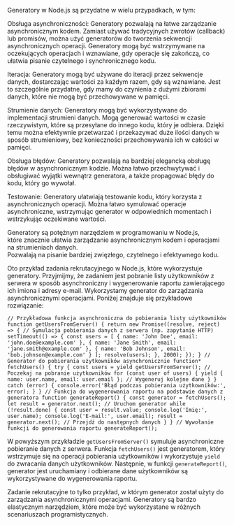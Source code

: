 Generatory w Node.js są przydatne w wielu przypadkach, w tym:

Obsługa asynchroniczności: Generatory pozwalają na łatwe zarządzanie asynchronicznym kodem. Zamiast używać tradycyjnych zwrotów (callback) lub promisów, można użyć generatorów do tworzenia sekwencji asynchronicznych operacji. Generatory mogą być wstrzymywane na oczekujących operacjach i wznawiane, gdy operacje się zakończą, co ułatwia pisanie czytelnego i synchronicznego kodu.

Iteracja: Generatory mogą być używane do iteracji przez sekwencje danych, dostarczając wartości za każdym razem, gdy są wznawiane. Jest to szczególnie przydatne, gdy mamy do czynienia z dużymi zbiorami danych, które nie mogą być przechowywane w pamięci.

Strumienie danych: Generatory mogą być wykorzystywane do implementacji strumieni danych. Mogą generować wartości w czasie rzeczywistym, które są przesyłane do innego kodu, który je odbiera. Dzięki temu można efektywnie przetwarzać i przekazywać duże ilości danych w sposób strumieniowy, bez konieczności przechowywania ich w całości w pamięci.

Obsługa błędów: Generatory pozwalają na bardziej elegancką obsługę błędów w asynchronicznym kodzie. Można łatwo przechwytywać i obsługiwać wyjątki wewnątrz generatora, a także propagować błędy do kodu, który go wywołał.

Testowanie: Generatory ułatwiają testowanie kodu, który korzysta z asynchronicznych operacji. Można łatwo symulować operacje asynchroniczne, wstrzymując generator w odpowiednich momentach i wstrzykując oczekiwane wartości.

Generatory są potężnym narzędziem w programowaniu w Node.js,  
które znacznie ułatwia zarządzanie asynchronicznym kodem i operacjami na strumieniach danych.  
Pozwalają na pisanie bardziej zwięzłego, czytelnego i efektywnego kodu.

Oto przykład zadania rekrutacyjnego w Node.js, które wykorzystuje generatory. Przyjmijmy, że zadaniem jest pobranie listy użytkowników z serwera w sposób asynchroniczny i wygenerowanie raportu zawierającego ich imiona i adresy e-mail. Wykorzystamy generator do zarządzania asynchronicznymi operacjami. Poniżej znajduje się przykładowe rozwiązanie:

`// Przykładowa funkcja asynchroniczna do pobierania listy użytkowników function getUsersFromServer() { return new Promise((resolve, reject) => { // Symulacja pobierania danych z serwera (np. zapytanie HTTP) setTimeout(() => { const users = [ { name: 'John Doe', email: 'john.doe@example.com' }, { name: 'Jane Smith', email: 'jane.smith@example.com' }, { name: 'Bob Johnson', email: 'bob.johnson@example.com' } ]; resolve(users); }, 2000); }); } // Generator do pobierania użytkowników asynchronicznie function* fetchUsers() { try { const users = yield getUsersFromServer(); // Poczekaj na pobranie użytkowników for (const user of users) { yield { name: user.name, email: user.email }; // Wygeneruj kolejne dane } } catch (error) { console.error('Błąd podczas pobierania użytkowników:', error); } } // Funkcja do wygenerowania raportu na podstawie danych z generatora function generateReport() { const generator = fetchUsers(); let result = generator.next(); // Uruchom generator while (!result.done) { const user = result.value; console.log('Imię:', user.name); console.log('E-mail:', user.email); result = generator.next(); // Przejdź do następnych danych } } // Wywołanie funkcji do generowania raportu generateReport();`

W powyższym przykładzie `getUsersFromServer()` symuluje asynchroniczne pobieranie danych z serwera. Funkcja `fetchUsers()` jest generatorem, który wstrzymuje się na operacji pobierania użytkowników i wykorzystuje `yield` do zwracania danych użytkowników. Następnie, w funkcji `generateReport()`, generator jest uruchamiany i odbierane dane użytkowników są wykorzystywane do wygenerowania raportu.

Zadanie rekrutacyjne to tylko przykład, w którym generator został użyty do zarządzania asynchronicznymi operacjami. Generatory są bardzo elastycznym narzędziem, które może być wykorzystane w różnych scenariuszach programistycznych.
